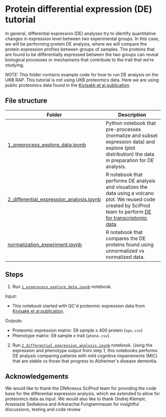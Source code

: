 # Protein differential expression (DE) tutorial

In general, differential expression (DE) analyses try to identify quantitative changes in expression level between two experimental groups. In this case, we will be performing protein DE analysis, where we will compare the protein expression profiles between groups of samples. The proteins that are found to be differentially expressed between the two groups can reveal biological processes or mechanisms that contribute to the trait that we’re studying.

*NOTE:* This folder contains example code for how to run DE analysis on the UKB RAP.  This tutorial is not using UKB proteomics data. Here we are using public proteomics data found in the [Kivisakk et al publication](https://academic.oup.com/braincomms/article/4/4/fcac155/6608340#366642284).

## File structure
| Folder | Description |
| --- | --- |
| [1_preprocess_explore_data.ipynb](1_preprocess_explore_data.ipynb) | Python notebook that pre-processes (normalize and subset expression data) and explore (plot distribution) the data in preparation for DE analysis.|
| [2_differential_expression_analysis.ipynb](2_differential_expression_analysis.ipynb) | R notebook that performs DE analysis and visualizes the data using a volcano plot. We reused code created by SciProd team to perform [DE for transcriptomic data](https://github.com/dnanexus/OpenBio/blob/master/transcriptomics/tutorial_notebooks/Transcript_Expression_Part-02_Analysis-diff-exp_R.ipynb). |
| [normalization_experiment.ipynb](normalization_experiment.ipynb) | R notebook that compares the DE proteins found using unnormalized vs normalized data. |


## Steps

1. Run [`1_preprocess_explore_data.ipynb`](1_preprocess_explore_data.ipynb) notebook.

Input:
* This notebook started with QC'd proteomic expression data from [Kivisakk et al publication](https://academic.oup.com/braincomms/article/4/4/fcac155/6608340#366642284).

Outputs:
* Proteomic expression matrix: 59 sample x 400 protein (`npx.csv`)
* Phenotype matrix: 59 sample x trait (`pheno.csv`).

2. Run [`2_differential_expression_analysis.ipynb`](2_differential_expression_analysis.ipynb) notebook. Using the expression and phenotype output from step 1, this notebooks performs DE analysis comparing patients with mild cognitive impairements (MIC) that are stable vs those that progress to Alzheimer's disease dementia.

## Acknowledgements
We would like to thank the DNAnexus SciProd team for providing the code base for the differential expression analysis, which we extended to allow for proteomics data as input.
We would also like to thank Ondrej Klempir, Anastazie Sedlakova and Arkarachai Fungtammasan for insightful discussions, testing and code review